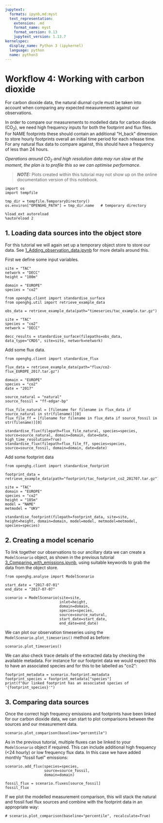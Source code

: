 ```yaml
---
jupytext:
  formats: ipynb,md:myst
  text_representation:
    extension: .md
    format_name: myst
    format_version: 0.13
    jupytext_version: 1.13.7
kernelspec:
  display_name: Python 3 (ipykernel)
  language: python
  name: python3
---
```


# Workflow 4: Working with carbon dioxide

For carbon dioxide data, the natural diurnal cycle must be taken into account when comparing any expected measurements against our observations.

In order to compare our measurements to modelled data for carbon dioxide ($\mathrm{CO_2}$), we need high frequency inputs for both the footprint and flux files. For NAME footprints these should contain an additional "H_back" dimension to store hourly footprints overall an initial time period for each release time. For any natural flux data to compare against, this should have a frequency of less than 24 hours.

*Operations around $CO_2$ and high resolution data may run slow at the moment, the plan is to profile this so we can optimise performance.*

> **_NOTE:_**  Plots created within this tutorial may not show up on the online documentation version of this notebook.

```{code-cell} ipython3
import os
import tempfile

tmp_dir = tempfile.TemporaryDirectory()
os.environ["OPENGHG_PATH"] = tmp_dir.name   # temporary directory

%load_ext autoreload
%autoreload 2
```

## 1. Loading data sources into the object store

For this tutorial we will again set up a temporary object store to store our data. See [1_Adding_observation_data.ipynb](1_Adding_observation_data.ipynb) for more details around this.

First we define some input variables.

```{code-cell} ipython3
site = "TAC"
network = "DECC"
height = "100m"

domain = "EUROPE"
species = "co2"
```

```{code-cell} ipython3
from openghg.client import standardise_surface
from openghg.util import retrieve_example_data

obs_data = retrieve_example_data(path="timeseries/tac_example.tar.gz")

site = "TAC"
species = "co2"
network = "DECC"

decc_results = standardise_surface(filepaths=obs_data, data_type="CRDS", site=site, network=network)
```

Add some flux data.

```{code-cell} ipython3
from openghg.client import standardise_flux

flux_data = retrieve_example_data(path="flux/co2-flux_EUROPE_2017.tar.gz")

domain = "EUROPE"
species = "co2"
date = "2017"

source_natural = "natural"
source_fossil = "ff-edgar-bp"

flux_file_natural = [filename for filename in flux_data if source_natural in str(filename)][0]
flux_file_ff = [filename for filename in flux_data if source_fossil in str(filename)][0]

standardise_flux(filepath=flux_file_natural, species=species, source=source_natural, domain=domain, date=date, high_time_resolution=True)
standardise_flux(filepath=flux_file_ff, species=species, source=source_fossil, domain=domain, date=date)
```

Add some footprint data

```{code-cell} ipython3
from openghg.client import standardise_footprint

footprint_data = retrieve_example_data(path="footprint/tac_footprint_co2_201707.tar.gz")

site = "TAC"
domain = "EUROPE"
species = "co2"
height = "185m"
model = "NAME"
metmodel = "UKV"

standardise_footprint(filepath=footprint_data, site=site, height=height, domain=domain, model=model, metmodel=metmodel, species=species)
```

## 2. Creating a model scenario

To link together our observations to our ancillary data we can create a `ModelScenario` object, as shown in the previous tutorial [3_Comparing_with_emissions.ipynb](3_Comparing_with_emissions.ipynb), using suitable keywords to grab the data from the object store.

```{code-cell} ipython3
from openghg.analyse import ModelScenario

start_date = "2017-07-01"
end_date = "2017-07-07"

scenario = ModelScenario(site=site,
                         inlet=height,
                         domain=domain,
                         species=species,
                         source=source_natural,
                         start_date=start_date,
                         end_date=end_date)
```

We can plot our observation timeseries using the `ModelScenario.plot_timeseries()` method as before:

```{code-cell} ipython3
scenario.plot_timeseries()
```

We can also check trace details of the extracted data by checking the available metadata. For instance for our footprint data we would expect this to have an associated species and for this to be labelled as "co2":

```{code-cell} ipython3
footprint_metadata = scenario.footprint.metadata
footprint_species = footprint_metadata["species"]
print(f"Our linked footprint has an associated species of '{footprint_species}'")
```

## 3. Comparing data sources

Once the correct high frequency emissions and footprints have been linked for our carbon dioxide data, we can start to plot comparisons between the sources and our measurement data.

```{code-cell} ipython3
scenario.plot_comparison(baseline="percentile")
```

As in the previous tutorial, multiple fluxes can be linked to your `ModelScenario` object if required. This can include additional high frequency (<24 hourly) or low frequency flux data. In this case we have added monthly "fossil fuel" emissions:

```{code-cell} ipython3
scenario.add_flux(species=species,
                  source=source_fossil,
                  domain=domain)
```

```{code-cell} ipython3
fossil_flux = scenario.fluxes[source_fossil]
fossil_flux
```

If we plot the modelled measurement comparison, this will stack the natural and fossil fuel flux sources and combine with the footprint data in an appropriate way:

```{code-cell} ipython3
# scenario.plot_comparison(baseline="percentile", recalculate=True)
```
